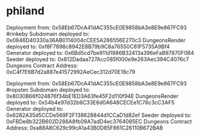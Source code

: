 # philand

Deployment from:  0x58Eb67DcA41dAC355cE0E9858bA3e8E9e867FC93
#rinkeby
Subdomain deployed to: 0x0846D40330a36AB0114004cCEE5A286556E270c3
DungeonsRender deployed to: 0xf8F7898c8942E8B79b9C8a76550C81F5735A9Bf4
Generator deployed to: 0x6Bd5cd7be911d1986B32413a396eFaB97870F0B4
Seeder deployed to: 0x812Dadaa727Acc085f000e9e263Aec394C4076c7
Dungeons Contract Address: 0xC4f7E6B7d2a887e41572992AeCec312d70E18c79

Deployment from:  0x58Eb67DcA41dAC355cE0E9858bA3e8E9e867FC93
#ropsten
Subdomain deployed to: 0x8030B66f024876f34bE1ED3A63fe45F2d110f94E
DungeonsRender deployed to: 0x54b4e97d32b6C33E6d0A648CECEe1C78c3cC3AF5
Generator deployed to: 0x6282A35d5CCDe569F2F138628844d1CCaD1d82ef
Seeder deployed to: 0xFBDe8b322B602D286A8fb09A7adD4ec3764085EC
Dungeons Contract Address: 0xa88A8C629c99cA1a43B0D85F861C26110B672BAB